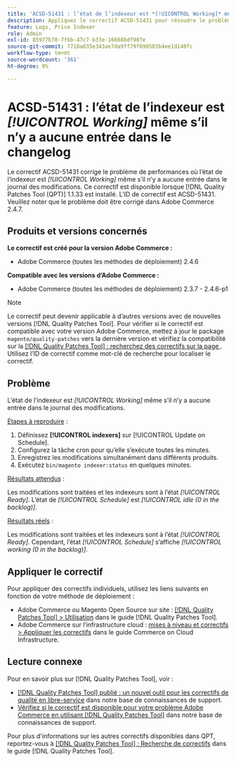 ```yaml
---
title: 'ACSD-51431 : l’état de l’indexeur est *[!UICONTROL Working]* même s’il n’y a aucune entrée dans le changelog'
description: Appliquez le correctif ACSD-51431 pour résoudre le problème Adobe Commerce où l’état de l’indexeur est *[!UICONTROL Working]* même s’il n’y a aucune entrée dans le journal des modifications.
feature: Logs, Price Indexer
role: Admin
exl-id: 85977b78-7f6b-47c7-b33e-16668bdf98fe
source-git-commit: 7718a835e343ae7da9ff79f690503b4ee1d140fc
workflow-type: tm+mt
source-wordcount: '361'
ht-degree: 0%

---
```


# ACSD-51431 : l’état de l’indexeur est *[!UICONTROL Working]* même s’il n’y a aucune entrée dans le changelog

Le correctif ACSD-51431 corrige le problème de performances où l’état de l’indexeur est *[!UICONTROL Working]* même s’il n’y a aucune entrée dans le journal des modifications. Ce correctif est disponible lorsque [!DNL Quality Patches Tool (QPT)] 1.1.33 est installé. L’ID de correctif est ACSD-51431. Veuillez noter que le problème doit être corrigé dans Adobe Commerce 2.4.7.

## Produits et versions concernés

**Le correctif est créé pour la version Adobe Commerce :**

* Adobe Commerce (toutes les méthodes de déploiement) 2.4.6

**Compatible avec les versions d’Adobe Commerce :**

* Adobe Commerce (toutes les méthodes de déploiement) 2.3.7 - 2.4.6-p1

>[!NOTE]
>
>Le correctif peut devenir applicable à d’autres versions avec de nouvelles versions [!DNL Quality Patches Tool]. Pour vérifier si le correctif est compatible avec votre version Adobe Commerce, mettez à jour le package `magento/quality-patches` vers la dernière version et vérifiez la compatibilité sur la [[!DNL Quality Patches Tool] : recherchez des correctifs sur la page ](https://experienceleague.adobe.com/tools/commerce-quality-patches/index.html). Utilisez l’ID de correctif comme mot-clé de recherche pour localiser le correctif.

## Problème

L’état de l’indexeur est *[!UICONTROL Working]* même s’il n’y a aucune entrée dans le journal des modifications.

<u>Étapes à reproduire</u> :

1. Définissez **[!UICONTROL indexers]** sur [!UICONTROL Update on Schedule].
1. Configurez la tâche cron pour qu’elle s’exécute toutes les minutes.
1. Enregistrez les modifications simultanément dans différents produits.
1. Exécutez `bin/magento indexer:status` en quelques minutes.

<u>Résultats attendus</u> :

Les modifications sont traitées et les indexeurs sont à l’état *[!UICONTROL Ready]*. L’état de *[!UICONTROL Schedule]* est *[!UICONTROL idle (0 in the backlog)]*.

<u>Résultats réels</u> :

Les modifications sont traitées et les indexeurs sont à l’état *[!UICONTROL Ready]*. Cependant, l’état *[!UICONTROL Schedule]* s’affiche *[!UICONTROL working (0 in the backlog)]*.

## Appliquer le correctif

Pour appliquer des correctifs individuels, utilisez les liens suivants en fonction de votre méthode de déploiement :

* Adobe Commerce ou Magento Open Source sur site : [[!DNL Quality Patches Tool] > Utilisation](https://experienceleague.adobe.com/docs/commerce-operations/tools/quality-patches-tool/usage.html) dans le guide [!DNL Quality Patches Tool].
* Adobe Commerce sur l’infrastructure cloud : [mises à niveau et correctifs > Appliquer les correctifs](https://experienceleague.adobe.com/docs/commerce-cloud-service/user-guide/develop/upgrade/apply-patches.html) dans le guide Commerce on Cloud Infrastructure.

## Lecture connexe

Pour en savoir plus sur [!DNL Quality Patches Tool], voir :

* [[!DNL Quality Patches Tool] publié : un nouvel outil pour les correctifs de qualité en libre-service](/help/announcements/adobe-commerce-announcements/magento-quality-patches-released-new-tool-to-self-serve-quality-patches.md) dans notre base de connaissances de support.
* [Vérifiez si le correctif est disponible pour votre problème Adobe Commerce en utilisant  [!DNL Quality Patches Tool]](/help/support-tools/patches-available-in-qpt-tool/check-patch-for-magento-issue-with-magento-quality-patches.md) dans notre base de connaissances de support.

Pour plus d&#39;informations sur les autres correctifs disponibles dans QPT, reportez-vous à [[!DNL Quality Patches Tool] : Recherche de correctifs](https://experienceleague.adobe.com/tools/commerce-quality-patches/index.html) dans le guide [!DNL Quality Patches Tool].

